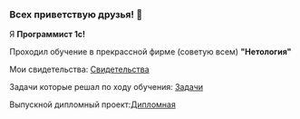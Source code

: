 ### Всех приветствую друзья! 👋

Я **Программист 1с!**

Проходил обучение в прекрассной фирме (советую всем) **"Нетология"**

Мои свидетельства: [Свидетельства](.Usupov88/Svidetelstva)

Задачи которые решал по ходу обучения: [Задачи](../ChemuObuchilsa)

Выпускной дипломный проект:[Дипломная](../Diplomnaia)

